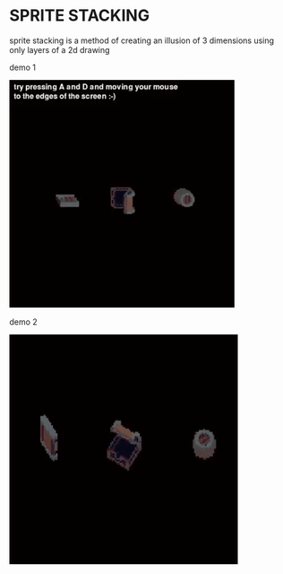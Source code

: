 # SPRITE STACKING

sprite stacking is a method of creating an illusion of 3 dimensions using only layers of a 2d drawing


demo 1

![](readme/1.gif)

demo 2

![](readme/2.gif)

